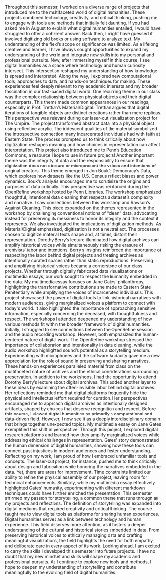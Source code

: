 Throughout this semester, I worked on a diverse range of projects that introduced me to the multifaceted world of digital humanities. These projects combined technology, creativity, and critical thinking, pushing me to engage with tools and methods that initially felt daunting. If you had asked me in August to explain what digital humanities entailed, I would have struggled to offer a coherent answer. Back then, I might have guessed it involved digitizing old books or using software to analyze text. My understanding of the field’s scope or significance was limited.
As a lifelong creative and learner, I have always sought opportunities to expand my understanding of the world and integrate new skills into my personal and professional pursuits. Now, after immersing myself in this course, I see digital humanities as a space where technology and human curiosity intersect. This intersection reshaped my understanding of how knowledge is spread and interpreted. Along the way, I explored new computational tools, approaches to data, and hands-on techniques for making. These experiences feel deeply relevant to my academic interests and my broader fascination in our fast-paced digital world.
One recurring theme in our class was the complex relationship between physical objects and their digital counterparts. This theme made common appearances in our readings, especially in Prof. Trettian’s Material/Digital. Trettian argues that digital iterations of tangible objects are distinct creations rather than mere replicas. This perspective was relevant during our laser-cut visualization project for The Umpire. The project transformed abstract data into a physical object using reflective acrylic. The iridescent qualities of the material symbolized the introspective connection many incarcerated individuals had with faith at Eastern State. The process prompted us to think critically about how digitization reshapes meaning and how choices in representation can affect interpretation. This project also introduced me to Penn’s Education Commons, a resource I hope to use in future projects!
Another important theme was the integrity of data and the responsibility to ensure that digitization does not obscure or misrepresent the voices and intentions of original creators. This theme emerged in Jon Bouk’s Democracy’s Data, which explores how datasets like the U.S. Census reflect biases and power dynamics. Bouk’s analysis encouraged me to scrutinize the origins and purposes of data critically. This perspective was reinforced during the OpenRefine workshop hosted by Penn Libraries. The workshop emphasized thoughtful, intentional data cleaning that respects a dataset’s complexity and narrative. I saw connections between this workshop and Rawson’s Against Cleaning. This piece expanded on the themes represented in the workshop by challenging conventional notions of “clean” data, advocating instead for preserving its messiness to honor its integrity and the context it represents.
We also investigated the implications of digitization methods. As Material/Digital emphasized, digitization is not a neutral act. The processes chosen to digitize material texts shape and, at times, distort their representation. Dorothy Berry’s lecture illuminated how digital archives can amplify historical voices while simultaneously risking the erasure of archivists’ labor and intentions. Berry’s insights reinforced the importance of respecting the labor behind digital projects and treating archives as intentionally curated spaces rather than static reproductions.
Preserving and amplifying historical voices became a cornerstone of our class projects. Whether through digitally fabricated data visualizations or multimedia essays, our work sought to respect the humanity embedded in the data. My multimedia essay focuses on Jane Gates’ philanthropy, highlighting the transformative contributions she made to Eastern State Penitentiary while amplifying the voices of incarcerated individuals. This project showcased the power of digital tools to link historical narratives with modern audiences, giving marginalized voices a platform to connect with today's world. It also highlighted the importance of approaching sensitive information, especially concerning the deceased, with thoughtfulness and respect.
The workshops I attended deepened my understanding of how various methods fit within the broader framework of digital humanities. Initially, I struggled to see connections between the OpenRefine session and the audio recording workshop. However, both emphasized the human-centered nature of digital work. The OpenRefine workshop stressed the importance of collaboration and intentionality in data cleaning, while the audio workshop highlighted sound’s potential as a storytelling medium. Experimenting with microphones and the software Audacity gave me a new appreciation for the role of sound in preserving and sharing narratives. These hands-on experiences paralleled material from class on the multifaceted nature of archives and the ethical considerations surrounding preservation.
In addition to the workshops, I had the opportunity to attend Dorothy Berry’s lecture about digital archives. This added another layer to these ideas by examining the often-invisible labor behind digital archives. Her reflections reminded me that digital platforms frequently hide the physical and intellectual effort required for curation. Her perspectives encouraged me to approach digital archives as intentionally designed artifacts, shaped by choices that deserve recognition and respect.
Before this course, I viewed digital humanities as primarily a computational and data-driven field. However, I now see it as a deeply interdisciplinary domain that brings together unexpected topics. My multimedia essay on Jane Gates exemplified this shift in perspective. Through this project, I explored digital research platforms and learned how they amplify marginalized voices while addressing ethical challenges in representation. Gates’ story demonstrated the human dimension of digital humanities, showing how these tools can connect past injustices to modern audiences and foster understanding.
Reflecting on my work, I am proud of how I embraced unfamiliar tools and concepts. The laser-cut project, for instance, pushed me to think critically about design and fabrication while honoring the narratives embedded in the data. Yet, there are areas for improvement. Time constraints limited our ability to refine the physical assembly of our project, leaving room for technical enhancements. Similarly, while my multimedia essay effectively highlighted Gates’ humanity, experimenting with different markdown techniques could have further enriched the presentation.
This semester affirmed my passion for storytelling, a common theme that runs through all my projects and reflections. The definition of storytelling was expanded into digital mediums that required creativity and critical thinking. The course taught me to view digital tools as platforms for sharing human experiences.
Digital humanities serves as a link between technology and human experience. This field deserves more attention, as it fosters a deeper understanding of the cultural and historical stories embedded in data. From preserving historical voices to ethically managing data and crafting meaningful visualizations, the field highlights the need for both empathy and deliberate care in every aspect of its work.
Looking ahead, I am excited to carry the skills I developed this semester into future projects. I have no doubt that my new mindset and skills will shape my academic and professional pursuits. As I continue to explore new tools and methods, I hope to deepen my understanding of storytelling and contribute meaningfully to the evolving field of digital humanities.
